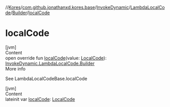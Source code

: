 //[Kores](../../../../index.md)/[com.github.jonathanxd.kores.base](../../../index.md)/[InvokeDynamic](../../index.md)/[LambdaLocalCode](../index.md)/[Builder](index.md)/[localCode](local-code.md)



# localCode  
[jvm]  
Content  
open override fun [localCode](local-code.md)(value: [LocalCode](../../../-local-code/index.md)): [InvokeDynamic.LambdaLocalCode.Builder](index.md)  
More info  


See LambdaLocalCodeBase.localCode

  


[jvm]  
Content  
lateinit var [localCode](local-code.md): [LocalCode](../../../-local-code/index.md)  



